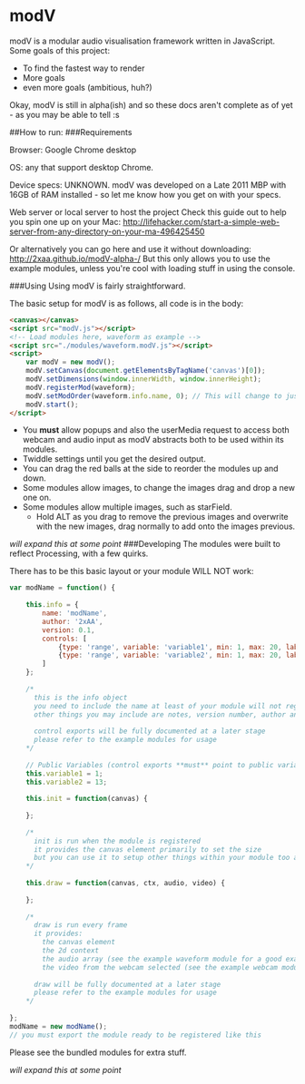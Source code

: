 # modV

modV is a modular audio visualisation framework written in JavaScript.
Some goals of this project:

  - To find the fastest way to render
  - More goals
  - even more goals (ambitious, huh?)

Okay, modV is still in alpha(ish) and so these docs aren't complete as of yet - as you may be able to tell :s

##How to run:
###Requirements

Browser: Google Chrome desktop

OS: any that support desktop Chrome.

Device specs: UNKNOWN. modV was developed on a Late 2011 MBP with 16GB of RAM installed - so let me know how you get on with your specs.

Web server or local server to host the project
Check this guide out to help you spin one up on your Mac:
http://lifehacker.com/start-a-simple-web-server-from-any-directory-on-your-ma-496425450

Or alternatively you can go here and use it without downloading: http://2xaa.github.io/modV-alpha-/
But this only allows you to use the example modules, unless you're cool with loading stuff in using the console.

###Using
Using modV is fairly straightforward.

The basic setup for modV is as follows, all code is in the body:
```HTML
<canvas></canvas>
<script src="modV.js"></script>
<!-- Load modules here, waveform as example -->
<script src="./modules/waveform.modV.js"></script>
<script>
	var modV = new modV();
	modV.setCanvas(document.getElementsByTagName('canvas')[0]);
	modV.setDimensions(window.innerWidth, window.innerHeight);
	modV.registerMod(waveform);
	modV.setModOrder(waveform.info.name, 0); // This will change to just the base module name in future revisions
	modV.start();
</script>
```

* You **must** allow popups and also the userMedia request to access both webcam and audio input as modV abstracts both to be used within its modules.
* Twiddle settings until you get the desired output.
* You can drag the red balls at the side to reorder the modules up and down.
* Some modules allow images, to change the images drag and drop a new one on.
* Some modules allow multiple images, such as starField.
  * Hold ALT as you drag to remove the previous images and overwrite with the new images, drag normally to add onto the images previous.

*will expand this at some point*
###Developing
The modules were built to reflect Processing, with a few quirks.

There has to be this basic layout or your module WILL NOT work:

```JavaScript
var modName = function() {
	
	this.info = {
		name: 'modName',
		author: '2xAA',
		version: 0.1,
		controls: [
			{type: 'range', variable: 'variable1', min: 1, max: 20, label: 'Variable 1 Label'},
			{type: 'range', variable: 'variable2', min: 1, max: 20, label: 'Variable 2 label'}
		]
	};
	
	/*
	  this is the info object
	  you need to include the name at least of your module will not register
	  other things you may include are notes, version number, author and control exports
	  
	  control exports will be fully documented at a later stage
	  please refer to the example modules for usage
	*/
	
	// Public Variables (control exports **must** point to public variables)
	this.variable1 = 1;
	this.variable2 = 13;
	
	this.init = function(canvas) {
		
	};
	
	/*
	  init is run when the module is registered
	  it provides the canvas element primarily to set the size
	  but you can use it to setup other things within your module too ahead of runtime
	*/
		
	this.draw = function(canvas, ctx, audio, video) {
			
	};
	
	/*
	  draw is run every frame
	  it provides:
	    the canvas element
	    the 2d context
	    the audio array (see the example waveform module for a good example on usage)
	    the video from the webcam selected (see the example webcam module for a good example on usage)
	    
	  draw will be fully documented at a later stage
	  please refer to the example modules for usage
	*/
	
};
modName = new modName();
// you must export the module ready to be registered like this
```

Please see the bundled modules for extra stuff.

*will expand this at some point*
